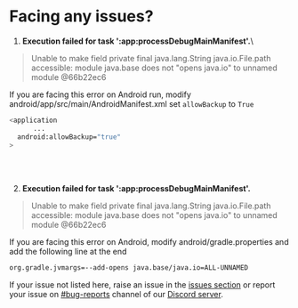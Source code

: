 # Facing any issues?

1. **Execution failed for task ':app:processDebugMainManifest'.**\

> Unable to make field private final java.lang.String java.io.File.path accessible: module java.base does not "opens java.io" to unnamed module @66b22ec6

If you are facing this error on Android run, modify android/app/src/main/AndroidManifest.xml set `allowBackup` to `True`

```sh
<application
      ...
  android:allowBackup="true"
>
```

<br>
<br>

2. **Execution failed for task ':app:processDebugMainManifest'.**

> Unable to make field private final java.lang.String java.io.File.path accessible: module java.base does not "opens java.io" to unnamed module @66b22ec6

If you are facing this error on Android, modify android/gradle.properties and add the following line at the end

```sh
org.gradle.jvmargs=--add-opens java.base/java.io=ALL-UNNAMED
```

If your issue not listed here, raise an issue in the [issues section](https://github.com/getphyllo/phyllo-connect-reactnative/issues) or report your issue on [#bug-reports](https://discord.com/channels/897097781355888640/949535402845405184) channel of our [Discord server](https://discord.com/channels/897097781355888640/).
